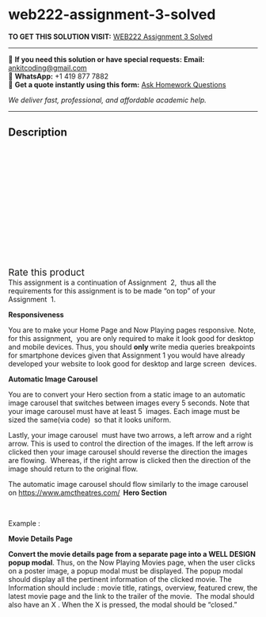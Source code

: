 # web222-assignment-3-solved
**TO GET THIS SOLUTION VISIT:** [WEB222 Assignment 3 Solved](https://www.ankitcodinghub.com/product/web222-assignment-3-solved-2/)


---

📩 **If you need this solution or have special requests:** **Email:** ankitcoding@gmail.com  
📱 **WhatsApp:** +1 419 877 7882  
📄 **Get a quote instantly using this form:** [Ask Homework Questions](https://www.ankitcodinghub.com/services/ask-homework-questions/)

*We deliver fast, professional, and affordable academic help.*

---

<h2>Description</h2>



<div class="kk-star-ratings kksr-auto kksr-align-center kksr-valign-top" data-payload="{&quot;align&quot;:&quot;center&quot;,&quot;id&quot;:&quot;91810&quot;,&quot;slug&quot;:&quot;default&quot;,&quot;valign&quot;:&quot;top&quot;,&quot;ignore&quot;:&quot;&quot;,&quot;reference&quot;:&quot;auto&quot;,&quot;class&quot;:&quot;&quot;,&quot;count&quot;:&quot;0&quot;,&quot;legendonly&quot;:&quot;&quot;,&quot;readonly&quot;:&quot;&quot;,&quot;score&quot;:&quot;0&quot;,&quot;starsonly&quot;:&quot;&quot;,&quot;best&quot;:&quot;5&quot;,&quot;gap&quot;:&quot;4&quot;,&quot;greet&quot;:&quot;Rate this product&quot;,&quot;legend&quot;:&quot;0\/5 - (0 votes)&quot;,&quot;size&quot;:&quot;24&quot;,&quot;title&quot;:&quot;WEB222 Assignment 3 Solved&quot;,&quot;width&quot;:&quot;0&quot;,&quot;_legend&quot;:&quot;{score}\/{best} - ({count} {votes})&quot;,&quot;font_factor&quot;:&quot;1.25&quot;}">

<div class="kksr-stars">

<div class="kksr-stars-inactive">
            <div class="kksr-star" data-star="1" style="padding-right: 4px">


<div class="kksr-icon" style="width: 24px; height: 24px;"></div>
        </div>
            <div class="kksr-star" data-star="2" style="padding-right: 4px">


<div class="kksr-icon" style="width: 24px; height: 24px;"></div>
        </div>
            <div class="kksr-star" data-star="3" style="padding-right: 4px">


<div class="kksr-icon" style="width: 24px; height: 24px;"></div>
        </div>
            <div class="kksr-star" data-star="4" style="padding-right: 4px">


<div class="kksr-icon" style="width: 24px; height: 24px;"></div>
        </div>
            <div class="kksr-star" data-star="5" style="padding-right: 4px">


<div class="kksr-icon" style="width: 24px; height: 24px;"></div>
        </div>
    </div>

<div class="kksr-stars-active" style="width: 0px;">
            <div class="kksr-star" style="padding-right: 4px">


<div class="kksr-icon" style="width: 24px; height: 24px;"></div>
        </div>
            <div class="kksr-star" style="padding-right: 4px">


<div class="kksr-icon" style="width: 24px; height: 24px;"></div>
        </div>
            <div class="kksr-star" style="padding-right: 4px">


<div class="kksr-icon" style="width: 24px; height: 24px;"></div>
        </div>
            <div class="kksr-star" style="padding-right: 4px">


<div class="kksr-icon" style="width: 24px; height: 24px;"></div>
        </div>
            <div class="kksr-star" style="padding-right: 4px">


<div class="kksr-icon" style="width: 24px; height: 24px;"></div>
        </div>
    </div>
</div>


<div class="kksr-legend" style="font-size: 19.2px;">
            <span class="kksr-muted">Rate this product</span>
    </div>
    </div>
This assignment is a continuation of Assignment&nbsp; 2,&nbsp; thus all the requirements for this assignment is to be made “on top” of your Assignment&nbsp; 1.

<strong>Responsiveness</strong>

You are to make your Home Page and Now Playing pages responsive. Note, for this assignment,&nbsp; you are only required to make it look good for desktop and mobile devices. Thus, you should <strong>only </strong>write media queries breakpoints for smartphone devices given that Assignment 1 you would have already developed your website to look good for desktop and large screen&nbsp; devices.

<strong>Automatic Image Carousel&nbsp;&nbsp;</strong>

You are to convert your Hero section from a static image to an automatic image carousel that switches between images every 5 seconds. Note that your image carousel must have at least 5&nbsp; images. Each image must be sized the same(via code)&nbsp; so that it looks uniform.

Lastly, your image carousel&nbsp; must have two arrows, a left arrow and a right arrow. This is used to control the direction of the images. If the left arrow is clicked then your image carousel should reverse the direction the images are flowing.&nbsp; Whereas, if the right arrow is clicked then the direction of the image should return to the original flow.

The automatic image carousel should flow similarly to the image carousel on <a href="https://www.amctheatres.com/">https://www.amctheatres.com/</a><strong>&nbsp; Hero Section</strong>

&nbsp;

Example :<strong>&nbsp;</strong>

<strong>Movie Details Page&nbsp;&nbsp;</strong>

<strong>Convert the movie details page from a separate page into a WELL DESIGN&nbsp; popup modal</strong>. Thus, on the Now Playing Movies page, when the user clicks on a poster image, a popup modal must be displayed. The popup modal should display all the pertinent information of the clicked movie. The Information should include : movie title, ratings, overview, featured crew, the latest movie page and the link to the trailer of the movie.&nbsp; The modal should also have an X . When the X is pressed, the modal should be “closed.”

<strong>&nbsp;</strong>
